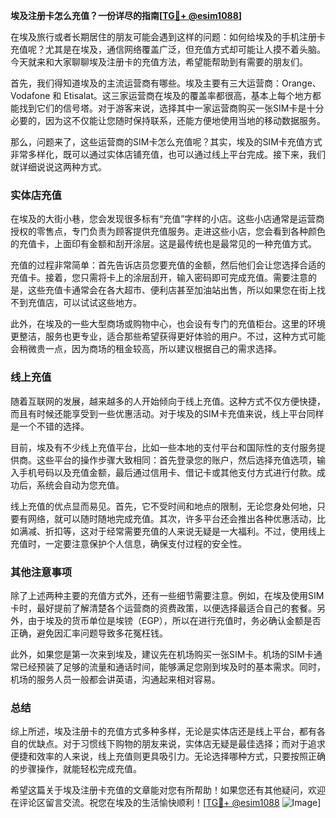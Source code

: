 **埃及注册卡怎么充值？一份详尽的指南[[TG💪+ @esim1088](https://t.me/s/esim1088)]**

在埃及旅行或者长期居住的朋友可能会遇到这样的问题：如何给埃及的手机注册卡充值呢？尤其是在埃及，通信网络覆盖广泛，但充值方式却可能让人摸不着头脑。今天就来和大家聊聊埃及注册卡的充值方法，希望能帮助到有需要的朋友们。

首先，我们得知道埃及的主流运营商有哪些。埃及主要有三大运营商：Orange、Vodafone 和 Etisalat。这三家运营商在埃及的覆盖率都很高，基本上每个地方都能找到它们的信号塔。对于游客来说，选择其中一家运营商购买一张SIM卡是十分必要的，因为这不仅能让您随时保持联系，还能方便地使用当地的移动数据服务。

那么，问题来了，这些运营商的SIM卡怎么充值呢？其实，埃及的SIM卡充值方式非常多样化，既可以通过实体店铺充值，也可以通过线上平台完成。接下来，我们就详细说说这两种方式。

### 实体店充值

在埃及的大街小巷，您会发现很多标有“充值”字样的小店。这些小店通常是运营商授权的零售点，专门负责为顾客提供充值服务。走进这些小店，您会看到各种颜色的充值卡，上面印有金额和刮开涂层。这是最传统也是最常见的一种充值方式。

充值的过程非常简单：首先告诉店员您要充值的金额，然后他们会让您选择合适的充值卡。接着，您只需将卡上的涂层刮开，输入密码即可完成充值。需要注意的是，这些充值卡通常会在各大超市、便利店甚至加油站出售，所以如果您在街上找不到充值店，可以试试这些地方。

此外，在埃及的一些大型商场或购物中心，也会设有专门的充值柜台。这里的环境更整洁，服务也更专业，适合那些希望获得更好体验的用户。不过，这种方式可能会稍微贵一点，因为商场的租金较高，所以建议根据自己的需求选择。

### 线上充值

随着互联网的发展，越来越多的人开始倾向于线上充值。这种方式不仅方便快捷，而且有时候还能享受到一些优惠活动。对于埃及的SIM卡充值来说，线上平台同样是一个不错的选择。

目前，埃及有不少线上充值平台，比如一些本地的支付平台和国际性的支付服务提供商。这些平台的操作步骤大致相同：首先登录您的账户，然后选择充值选项，输入手机号码以及充值金额，最后通过信用卡、借记卡或其他支付方式进行付款。成功后，系统会自动为您充值。

线上充值的优点显而易见。首先，它不受时间和地点的限制，无论您身处何地，只要有网络，就可以随时随地完成充值。其次，许多平台还会推出各种优惠活动，比如满减、折扣等，这对于经常需要充值的人来说无疑是一大福利。不过，使用线上充值时，一定要注意保护个人信息，确保支付过程的安全性。

### 其他注意事项

除了上述两种主要的充值方式外，还有一些细节需要注意。例如，在埃及使用SIM卡时，最好提前了解清楚各个运营商的资费政策，以便选择最适合自己的套餐。另外，由于埃及的货币单位是埃镑（EGP），所以在进行充值时，务必确认金额是否正确，避免因汇率问题导致多花冤枉钱。

此外，如果您是第一次来到埃及，建议先在机场购买一张SIM卡。机场的SIM卡通常已经预装了足够的流量和通话时间，能够满足您刚到埃及时的基本需求。同时，机场的服务人员一般都会讲英语，沟通起来相对容易。

### 总结

综上所述，埃及注册卡的充值方式多种多样，无论是实体店还是线上平台，都有各自的优缺点。对于习惯线下购物的朋友来说，实体店无疑是最佳选择；而对于追求便捷和效率的人来说，线上充值则更具吸引力。无论选择哪种方式，只要按照正确的步骤操作，就能轻松完成充值。

希望这篇关于埃及注册卡充值的文章能对您有所帮助！如果您还有其他疑问，欢迎在评论区留言交流。祝您在埃及的生活愉快顺利！[[TG💪+ @esim1088](https://t.me/s/esim1088) ![Image](https://i.postimg.cc/4NQfJmqS/Snipaste-2025-05-13-00-14-12.png)]
